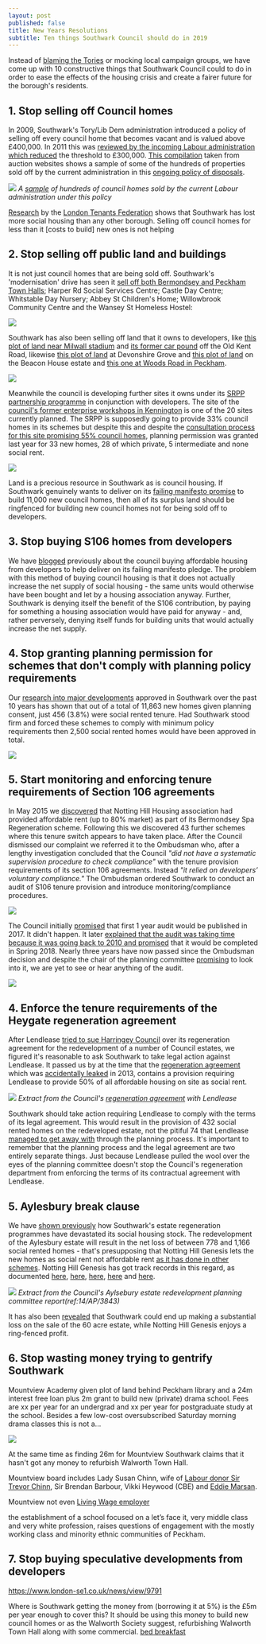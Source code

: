 ```yaml
---
layout: post
published: false
title: New Years Resolutions
subtitle: Ten things Southwark Council should do in 2019
---
```

Instead of [blaming the Tories](https://twitter.com/karleastham/status/1062088721535787008) or mocking local campaign groups, we have come up with 10 constructive things that Southwark Council could to do in order to ease the effects of the housing crisis and create a fairer future for the borough's residents.

## 1. Stop selling off Council homes
In 2009, Southwark's Tory/Lib Dem administration introduced a policy of selling off every council home that becomes vacant and is valued above £400,000. In 2011 this was [reviewed by the incoming Labour administration which reduced](http://moderngov.southwark.gov.uk/documents/s19458/Report%20Review%20of%20Void%20Disposal%20Strategy.pdf) the threshold to £300,000. [This compilation](http://35percent.org/img/sold_by_southwark.pdf) taken from auction websites shows a sample of some of the hundreds of properties sold off by the current administration in this [ongoing policy of disposals](http://moderngov.southwark.gov.uk/ieDecisionDetails.aspx?AIId=48244).

![](http://35percent.org/img/samplecouncilhomessold.png)
*A [sample](/sold_by_southwark.pdf) of hundreds of council homes sold by the current Labour administration under this policy*

[Research](http://www.londontenants.org/publications/other/Boroughs%20SR%20loss%20or%20gain%202001-17%20(FF4).jpg) by the [London Tenants Federation](http://londontenants.org) shows that Southwark has lost more social housing than any other borough. Selling off council homes for less than it [costs to build] new ones is not helping 

## 2. Stop selling off public land and buildings
It is not just council homes that are being sold off. Southwark's 'modernisation' drive has seen it [sell off both Bermondsey and Peckham Town Halls](http://35percent.org/southwark-town-halls/); Harper Rd Social Services Centre; Castle Day Centre; Whitstable Day Nursery; Abbey St Children's Home; Willowbrook Community Centre and the Wansey St Homeless Hostel:

![](http://35percent.org/img/selloff2.png)

Southwark has also been selling off land that it owns to developers, like [this plot of land near Milwall stadium](http://moderngov.southwark.gov.uk/ieDecisionDetails.aspx?Id=5885) and [its former car pound](http://moderngov.southwark.gov.uk/ieDecisionDetails.aspx?Id=6563) off the Old Kent Road, likewise [this plot of land](http://moderngov.southwark.gov.uk/ieIssueDetails.aspx?IId=50017404&PlanId=0&Opt=3#AI50577) at Devonshire Grove and [this plot of land](http://moderngov.southwark.gov.uk/ieDecisionDetails.aspx?Id=3755) on the Beacon House estate and [this one at Woods Road in Peckham](http://moderngov.southwark.gov.uk/ieDecisionDetails.aspx?AIId=29450).

<a href="http://35percent.org/img/soldland.png"><img src="http://35percent.org/img/soldland.png"></a>

Meanwhile the council is developing further sites it owns under its [SRPP partnership programme](https://www.southwark.gov.uk/regeneration/southwark-regeneration-in-partnership-programme) in conjunction with developers. The site of the [council's former enterprise workshops in Kennington](https://www.southwark.gov.uk/regeneration/southwark-regeneration-in-partnership-programme?chapter=7) is one of the 20 sites currently planned. The SRPP is supposedly going to provide 33% council homes in its schemes but despite this and despite the [consultation process for this site promising 55% council homes](https://consultations.southwark.gov.uk/planning-and-regeneration/2nd-round-consultation-braganza-street-workshops/supporting_documents/Braganza%20Online.pdf), planning permission was granted last year for 33 new homes, 28 of which private, 5 intermediate and none social rent.

![](http://35percent.org/img/braganzascheme2.png)

Land is a precious resource in Southwark as is council housing. If Southwark genuinely wants to deliver on its [failing manifesto promise](http://35percent.org/2018-11-12-11000-council-homes-manifesto-pledge/) to build 11,000 new council homes, then all of its surplus land should be ringfenced for building new council homes not for being sold off to developers.

## 3. Stop buying S106 homes from developers
We have [blogged](http://35percent.org/2018-11-12-11000-council-homes-manifesto-pledge/#buying-affordable-housing-instead) previously about the council buying affordable housing from developers to help deliver on its failing manifesto pledge. The problem with this method of buying council housing is that it does not actually increase the net supply of social housing - the same units would otherwise have been bought and let by a housing association anyway. Further, Southwark is denying itself the benefit of the S106 contribution, by paying for something a housing association would have paid for anyway - and, rather perversely, denying itself funds for building units that would actually increase the net supply.

## 4. Stop granting planning permission for schemes that don't comply with planning policy requirements
Our [research into major developments](http://35percent.org/img/major-schemes) approved in Southwark over the past 10 years has shown that out of a total of 11,863 new homes given planning consent, just 456 (3.8%) were social rented tenure. Had Southwark stood firm and forced these schemes to comply with minimum policy requirements then 2,500 social rented homes would have been approved in total.

![](http://35percent.org/img/majschemes.png)

## 5. Start monitoring and enforcing tenure requirements of Section 106 agreements
In May 2015 we [discovered](https://www.southwarknews.co.uk/news/southwark-council-probes-44-missing-social-homes/) that Notting Hill Housing association had provided affordable rent (up to 80% market) as part of its Bermondsey Spa Regeneration scheme. Following this we discovered 43 further schemes where this tenure switch appears to have taken place. After the Council dismissed our complaint we referred it to the Ombudsman who, after a lengthy investigation concluded that the Council _"did not have a systematic supervision procedure to check compliance"_ with the tenure provision requirements of its section 106 agreements. Instead _"it relied on developers’ voluntary compliance."_ The Ombudsman ordered Southwark to conduct an audit of S106 tenure provision and introduce monitoring/compliance procedures. 

![](http://35percent.org/img/LGOFinalDecisionSOR.png)

The Council initially [promised](https://www.southwarknews.co.uk/news/gov-report-finds-council-failed-years-monitor-developers-broken-promises-provide-social-housing/) that first 1 year audit would be published in 2017. It didn't happen. It later [explained that the audit was taking time because it was going back to 2010 and promised](https://www.southwarknews.co.uk/news/council-will-clamp-housing-providers-flunk-affordable-housing-promises/) that it would be completed in Spring 2018. Nearly three years have now passed since the Ombudsman decision and despite the chair of the planning committee [promising](https://twitter.com/cllrmseaton/status/1058056214230253573) to look into it, we are yet to see or hear anything of the audit.

![](http://35percent.org/img/snauditpromise2.png)

## 4. Enforce the tenure requirements of the Heygate regeneration agreement
After Lendlease [tried to sue Harringey Council](https://www.insidehousing.co.uk/news/lendlease-sues-haringey-council-over-4bn-vehicle-59072) over its regeneration agreement for the redevelopment of a number of Council estates, we figured it's reasonable to ask Southwark to take legal action against Lendlease. It passed us by at the time that the [regeneration agreement](https://southwarknotes.files.wordpress.com/2013/02/ra.pdf) which was [accidentally leaked](https://www.newstatesman.com/news/2013/02/southwark-accidentally-leaks-confidential-information) in 2013, contains a provision requiring Lendlease to provide 50% of all affordable housing on site as social rent.

![](http://35percent.org/img/ratenuresplit.png)
*Extract from the Council's [regeneration agreement](https://southwarknotes.files.wordpress.com/2013/02/ra.pdf) with Lendlease*

Southwark should take action requiring Lendlease to comply with the terms of its legal agreement. This would result in the provision of 432 social rented homes on the redeveloped estate, not the pitiful 74 that Lendlease [managed to get away with](https://www.theguardian.com/cities/2015/jun/25/london-developers-viability-planning-affordable-social-housing-regeneration-oliver-wainwright) through the planning process. It's important to remember that the planning process and the legal agreement are two entirely separate things. Just because Lendlease pulled the wool over the eyes of the planning committee doesn't stop the Council's regeneration department from enforcing the terms of its contractual agreement with Lendlease. 

## 5. Aylesbury break clause
We have [shown previously](http://35percent.org/the-southwark-clearances/) how Southwark's estate regeneration programmes have devastated its social housing stock. The redevelopment of the Aylesbury estate will result in the net loss of between 778 and 1,166 social rented homes - that's presupposing that Notting Hill Genesis lets the new homes as social rent not affordable rent [as it has done in other schemes](https://www.southwarknews.co.uk/news/council-takes-no-legal-action-over-44-missing-social-housing-units/). Notting Hill Genesis has got track records in this regard, as documented [here]( http://35percent.org/2017-01-16-draft-more-on-notting-hill/#former-notting-hill-exec-spills-beans-on-ceo), [here](https://www.theguardian.com/housing-network/2015/aug/14/social-housing-britain-future-profit-purpose-genesis), [here](https://www.theguardian.com/society/2018/jun/13/fury-affordable-homes-redeveloped-sold-housing-associations), [here](https://www.theguardian.com/society/2018/jun/13/fury-affordable-homes-redeveloped-sold-housing-associations) and [here](https://www.theguardian.com/society/2018/mar/24/london-social-housing-sell-off-protest-luxury-hotel).

![](http://35percent.org/img/aylesburynetloss.png)
*Extract from the Council's Aylsebury estate redevelopment planning committee report(ref:14/AP/3843)*

It has also been [revealed](https://www.theguardian.com/cities/2018/sep/12/london-council-aylesbury-estate-development-southwark-financial-risk) that Southwark could end up making a substantial loss on the sale of the 60 acre estate, while Notting Hill Genesis enjoys a ring-fenced profit.  

## 6. Stop wasting money trying to gentrify Southwark
Mountview Academy given plot of land behind Peckham library and a 24m interest free loan plus 2m grant to build new (private) drama school. Fees are xx per year for an undergrad and xx per year for postgraduate study at the school. Besides a few low-cost oversubscribed Saturday morning drama classes this is not a...

![](http://35percent.org/img/mview.jpg)



At the same time as finding 26m for Mountview Southwark claims that it hasn't got any money to refurbish Walworth Town Hall.

Mountview board includes Lady Susan Chinn, wife of [Labour donor Sir Trevor Chinn](https://www.totalpolitics.com/articles/news/sir-trevor-chinn-becomes-latest-labour-donor-fund-dan-jarvis-machine), Sir Brendan Barbour, Vikki Heywood (CBE) and [Eddie Marsan](https://twitter.com/eddiemarsan).

Mountview not even [Living Wage employer](https://www.livingwage.org.uk/accredited-living-wage-employers)

the establishment of a school focused on a let’s face it, very middle class and very white profession, raises questions of engagement with the mostly working class and minority ethnic communities of Peckham.

## 7. Stop buying speculative developments from developers
https://www.london-se1.co.uk/news/view/9791

Where is Southwark getting the money from (borrowing it at 5%) is the £5m per year enough to cover this?
It should be using this money to build new council homes or as the Walworth Society suggest, refurbishing Walworth Town Hall along with some commercial. [bed breakfast](https://www.southwarknews.co.uk/news/council-spend-temporary-housing-now-five-times-20112012/)
